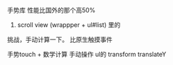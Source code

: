 手势库
性能比国外的那个高50%

1. scroll view (wrappper + ul#list) 里的

挑战，手动计算一下。
比原生触摸事件

手势touch + 数学计算 手动操作 ul的 transform translateY